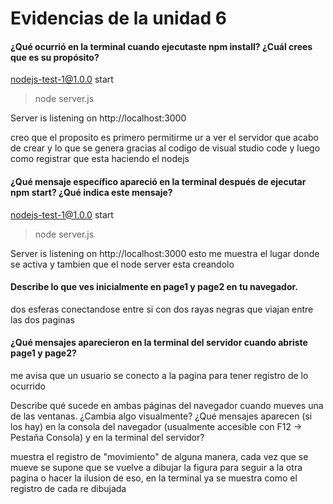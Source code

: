 
# Evidencias de la unidad 6

#### ¿Qué ocurrió en la terminal cuando ejecutaste npm install? ¿Cuál crees que es su propósito?
 nodejs-test-1@1.0.0 start
> node server.js

Server is listening on http://localhost:3000

creo que el proposito es primero permitirme ur a ver el servidor que acabo de crear y lo que se genera gracias al codigo de visual studio code y luego como registrar que esta haciendo el nodejs

#### ¿Qué mensaje específico apareció en la terminal después de ejecutar npm start? ¿Qué indica este mensaje?
 nodejs-test-1@1.0.0 start
> node server.js

Server is listening on http://localhost:3000
esto me muestra el lugar donde se activa y tambien que el node server esta creandolo


#### Describe lo que ves inicialmente en page1 y page2 en tu navegador.
dos esferas conectandose entre si con dos rayas negras que viajan entre las dos paginas

#### ¿Qué mensajes aparecieron en la terminal del servidor cuando abriste page1 y page2?
me avisa que un usuario se conecto a la pagina para tener registro de lo ocurrido


Describe qué sucede en ambas páginas del navegador cuando mueves una de las ventanas. ¿Cambia algo visualmente? ¿Qué mensajes aparecen (si los hay) en la consola del navegador (usualmente accesible con F12 -> Pestaña Consola) y en la terminal del servidor?

muestra el registro de "movimiento" de alguna manera, cada vez que se mueve se supone que se vuelve a dibujar la figura para seguir a la otra pagina o hacer la ilusion de eso, en la terminal ya se muestra como el registro de cada re dibujada






